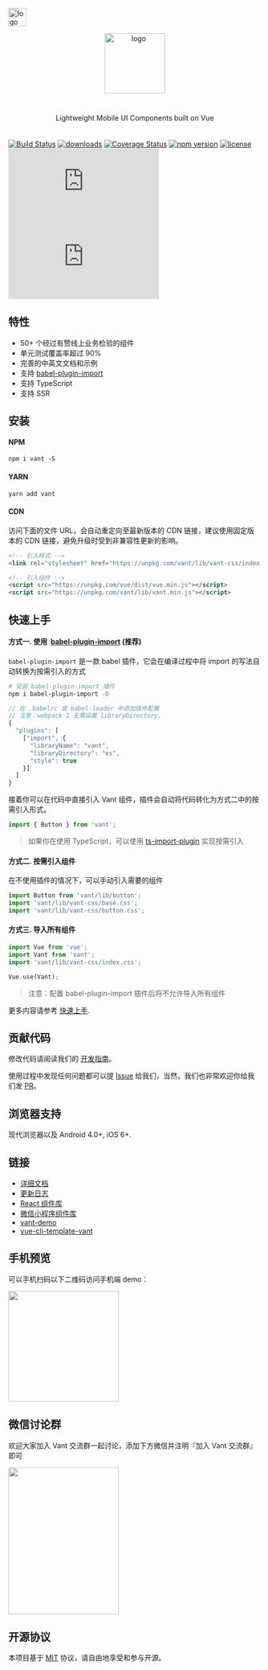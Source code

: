 <p>
    <a href="https://github.com/youzan/"><img alt="logo" width="36px" src="https://img.yzcdn.cn/public_files/2017/02/09/e84aa8cbbf7852688c86218c1f3bbf17.png" alt="youzan">
    </a>
</p>
<p align="center">
    <img alt="logo" src="https://img.yzcdn.cn/public_files/2017/12/18/fd78cf6bb5d12e2a119d0576bedfd230.png" width="120" style="margin-bottom: 10px;">
</p>
<p align="center" style="margin: 30px 0 35px;">Lightweight Mobile UI Components built on Vue</p>

[![Build Status](https://travis-ci.org/youzan/vant.svg?branch=master)](https://travis-ci.org/youzan/vant)
[![downloads](https://img.shields.io/npm/dt/vant.svg)](https://www.npmjs.com/package/vant)
[![Coverage Status](https://img.shields.io/codecov/c/github/youzan/vant/dev.svg)](https://codecov.io/github/youzan/vant?branch=dev)
[![npm version](https://img.shields.io/npm/v/vant.svg?style=flat)](https://www.npmjs.com/package/vant)
[![license](https://img.shields.io/npm/l/vant.svg)](https://www.npmjs.com/package/vant)
[![JS Gzip Size](http://img.badgesize.io/https://unpkg.com/vant/lib/vant.min.js?compression=gzip&style=flat-square&label=JS%20gzip%20size)](https://unpkg.com/vant/lib/vant.min.js)
[![CSS Gzip Size](http://img.badgesize.io/https://unpkg.com/vant/lib/vant-css/index.css?compression=gzip&style=flat-square&label=CSS%20gzip%20size)](https://unpkg.com/vant/lib/vant-css/index.css)

## 特性

* 50+ 个经过有赞线上业务检验的组件
* 单元测试覆盖率超过 90%
* 完善的中英文文档和示例
* 支持 [babel-plugin-import](https://github.com/ant-design/babel-plugin-import)
* 支持 TypeScript
* 支持 SSR

## 安装

#### NPM

```shell
npm i vant -S
```

#### YARN

```shell
yarn add vant
```

#### CDN

访问下面的文件 URL，会自动重定向至最新版本的 CDN 链接，建议使用固定版本的 CDN 链接，避免升级时受到非兼容性更新的影响。

```html
<!-- 引入样式 -->
<link rel="stylesheet" href="https://unpkg.com/vant/lib/vant-css/index.css">

<!-- 引入组件 -->
<script src="https://unpkg.com/vue/dist/vue.min.js"></script>
<script src="https://unpkg.com/vant/lib/vant.min.js"></script>
```

## 快速上手

#### 方式一. 使用  [babel-plugin-import](https://github.com/ant-design/babel-plugin-import) (推荐)

`babel-plugin-import` 是一款 babel 插件，它会在编译过程中将 import 的写法自动转换为按需引入的方式

```bash
# 安装 babel-plugin-import 插件
npm i babel-plugin-import -D
```

```js
// 在 .babelrc 或 babel-loader 中添加插件配置
// 注意：webpack 1 无需设置 libraryDirectory。
{
  "plugins": [
    ["import", {
      "libraryName": "vant",
      "libraryDirectory": "es",
      "style": true
    }]
  ]
}
```

接着你可以在代码中直接引入 Vant 组件，插件会自动将代码转化为方式二中的按需引入形式。

```js
import { Button } from 'vant';
```

> 如果你在使用 TypeScript，可以使用 [ts-import-plugin](https://github.com/Brooooooklyn/ts-import-plugin) 实现按需引入

#### 方式二. 按需引入组件

在不使用插件的情况下，可以手动引入需要的组件

```js
import Button from 'vant/lib/button';
import 'vant/lib/vant-css/base.css';
import 'vant/lib/vant-css/button.css';
```

#### 方式三. 导入所有组件

```js
import Vue from 'vue';
import Vant from 'vant';
import 'vant/lib/vant-css/index.css';

Vue.use(Vant);
```

> 注意：配置 babel-plugin-import 插件后将不允许导入所有组件

更多内容请参考 [快速上手](https://youzan.github.io/vant#/zh-CN/quickstart).

## 贡献代码

修改代码请阅读我们的 [开发指南](https://www.youzanyun.com/zanui/vant#/zh-CN/contribution)。

使用过程中发现任何问题都可以提 [Issue](https://github.com/youzan/vant/issues) 给我们，当然，我们也非常欢迎你给我们发 [PR](https://github.com/youzan/vant/pulls)。

## 浏览器支持

现代浏览器以及 Android 4.0+, iOS 6+.

## 链接

* [详细文档](https://youzan.github.io/vant)
* [更新日志](https://youzan.github.io/vant#/zh-CN/changelog)
* [React 组件库](https://www.youzanyun.com/zanui/zent)
* [微信小程序组件库](https://github.com/youzan/zanui-weapp)
* [vant-demo](https://github.com/youzan/vant-demo)
* [vue-cli-template-vant](https://github.com/youzan/vue-cli-template-vant)

## 手机预览

可以手机扫码以下二维码访问手机端 demo：

<img src="https://img.yzcdn.cn/vant/preview_qrcode_20180528.png" width="220" height="220" >

## 微信讨论群

欢迎大家加入 Vant 交流群一起讨论，添加下方微信并注明『加入 Vant 交流群』即可

<img src="https://img.yzcdn.cn/vant/wechat_20180606.png" width="220" height="292" >

## 开源协议

本项目基于 [MIT](https://zh.wikipedia.org/wiki/MIT%E8%A8%B1%E5%8F%AF%E8%AD%89) 协议，请自由地享受和参与开源。
